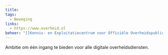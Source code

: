 ```yaml
---
title: 
tags:
  - Beweging
links:
  - https://www.overheid.nl
beheer: "[[Kennis- en Exploitatiecentrum voor Officiële Overheidspublicaties (KOOP)]]"
---
```

Ambitie om één ingang te bieden voor alle digitale overheidsdiensten.